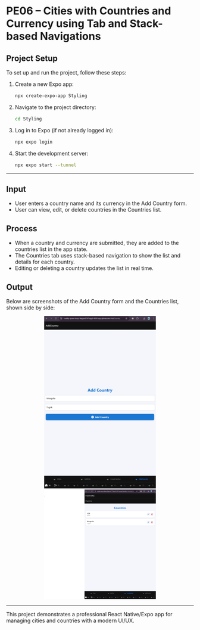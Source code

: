 # PE06 – Cities with Countries and Currency using Tab and Stack-based Navigations

## Project Setup

To set up and run the project, follow these steps:

1. Create a new Expo app:
   ```bash
   npx create-expo-app Styling
   ```

2. Navigate to the project directory:
   ```bash
   cd Styling
   ```

3. Log in to Expo (if not already logged in):
   ```bash
   npx expo login
   ```

4. Start the development server:
   ```bash
   npx expo start --tunnel
   ```

---

## Input

- User enters a country name and its currency in the Add Country form.
- User can view, edit, or delete countries in the Countries list.

## Process

- When a country and currency are submitted, they are added to the countries list in the app state.
- The Countries tab uses stack-based navigation to show the list and details for each country.
- Editing or deleting a country updates the list in real time.

## Output

Below are screenshots of the Add Country form and the Countries list, shown side by side:

<p align="center">
  <img src="./Screenshots/Add Country.png" alt="Add Country" width="300"/>
  <img src="./Screenshots/Countries.png" alt="Countries List" width="300"/>
</p>

---

This project demonstrates a professional React Native/Expo app for managing cities and countries with a modern UI/UX.


